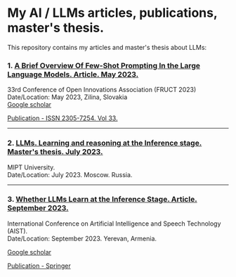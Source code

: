 # My AI / LLMs articles, publications, master's thesis.

This repository contains my articles and master's thesis about LLMs:

### 1. [A Brief Overview Of Few-Shot Prompting In the Large Language Models. Article. May 2023.](https://github.com/VladGKulikov/LLMs-Large-Language-Models/tree/main/My-2023-article-A%20Brief%20Overview%20of%20Few-Shot%20Prompting%20in%20the%20Large%20Language%20Models)  

33rd Conference of Open Innovations Association (FRUCT 2023)   
Date/Location: May 2023, Zilina, Slovakia  
[Google scholar](https://scholar.google.com/citations?view_op=view_citation&hl=en&user=RQs4ru0AAAAJ&authuser=2&citation_for_view=RQs4ru0AAAAJ:u5HHmVD_uO8C)  

[Publication - ISSN 2305-7254. Vol 33.](https://fruct.org/publications/volume-33/acm33/files/Kul.pdf)

---


### 2. [LLMs. Learning and reasoning at the Inference stage. Master's thesis. July 2023.](https://github.com/VladGKulikov/My-AI-LLMs-articles-publications-master-s-thesis/tree/main/My-Masters-Thesis-LLMs-Learning-and-reasoning-at-the-Inference-stage)


MIPT University.  
Date/Location: July 2023. Moscow. Russia. 

---

### 3. [Whether LLMs Learn at the Inference Stage. Article. September 2023.](https://github.com/VladGKulikov/My-2023-article-Whether-LLMs-Learn-at-the-Inference-Stage/tree/dd989ad209e74ab68f5ca4020976f7fb717dfce6)

International Conference on Artificial Intelligence and Speech Technology (AIST).   
Date/Location: September 2023. Yerevan, Armenia.

[Google scholar](https://scholar.google.com/citations?view_op=view_citation&hl=en&user=RQs4ru0AAAAJ&authuser=2&citation_for_view=RQs4ru0AAAAJ:u-x6o8ySG0sC)  

[Publication - Springer](https://link.springer.com/chapter/10.1007/978-3-031-67008-4_4)